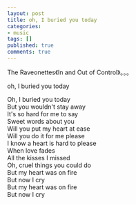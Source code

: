 ```yaml
---
layout: post
title: oh, I buried you today
categories:
- music
tags: []
published: true
comments: true
---
```

<p><img src="http://photo.yupoo.com/walkerwzy/75174827d11b/large/" alt="" />
<br />The Raveonettes《In and Out of Control》。。。</p>

<p><a href="http://ftp.luoo.net/radio/radio115/01.mp3" target="_blank"><img src="http://photo.yupoo.com/walkerwzy/75174827d11b/large/" style="display:none" /></a>oh, I buried you today
<div id="_mcePaste">Oh, I buried you today</div>
<div id="_mcePaste">But you wouldn't stay away</div>
<div id="_mcePaste">It's so hard for me to say</div>
<div id="_mcePaste">Sweet words about you</div>
<div id="_mcePaste">Will you put my heart at ease</div>
<div id="_mcePaste">Will you do it for me please</div>
<div id="_mcePaste">I know a heart is hard to please</div>
<div id="_mcePaste">When love fades</div>
<div id="_mcePaste">All the kisses I missed</div>
<div id="_mcePaste">Oh, cruel things you could do</div>
<div id="_mcePaste">But my heart was on fire</div>
<div id="_mcePaste">But now I cry</div>
<div id="_mcePaste">But my heart was on fire</div>
<div id="_mcePaste">But now I cry</div></p>
